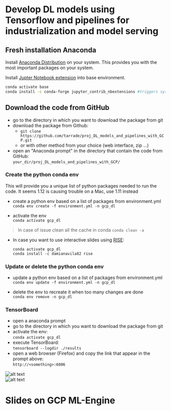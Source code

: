 # Develop DL models using Tensorflow and pipelines for industrialization and model serving


## Fresh installation Anaconda
Install [Anaconda Distribution](https://www.anaconda.com/distribution/) on your system. This provides you with the most important packages
on your system.


Install [Jupter Notebook extension](https://jupyter-contrib-nbextensions.readthedocs.io/en/latest/install.html) into base environment.

```bash
conda activate base
conda install -c conda-forge jupyter_contrib_nbextensions #triggers system-wide installation
```

## Download the code from GitHub
- go to the directory in which you want to download the package from git  
- download the package from Github:   
  - ```git clone https://github.com/tarrade/proj_DL_models_and_pipelines_with_GCP.git```
  - or with other method from your choice (web interface, zip ...)   
- open an "Anaconda prompt" in the directory that contain the code from GitHub:   
  ```your_dir/proj_DL_models_and_pipelines_with_GCP/```

### Create the python conda env  
This will provide you a unique list of python packages needed to run the code.
It seems 1.12 is causing trouble on  a Mac, use 1.11 instead

- create a python env based on a list of packages from environment.yml    
  ```conda env create -f environment.yml -n gcp_dl```
  
 - activate the env  
  ```conda activate gcp_dl```
  
  > In case of issue clean all the cache in conda
  > ```conda clean -a```

- In case you want to use interactive slides using [RISE](https://rise.readthedocs.io/en/5.4.1/installation.html):

  ```
  conda activate gcp_dl
  conda install -c damianavila82 rise
  ```

### Update or delete the python conda env 
- update a python env based on a list of packages from environment.yml  
  ```conda env update -f environment.yml -n gcp_dl```

- delete the env to recreate it when too many changes are done  
  ```conda env remove -n gcp_dl```

### TensorBoard
- open a anaconda prompt
- go to the directory in which you want to download the package from git  
- activate the env:   
  ```conda activate gcp_dl```
- execute TensorBoard:   
  ```tensorboard --logdir ./results```
- open a web browser (Firefox) and copy the link that appear in the prompt above:    
  ```http://<something>:6006```
 
  
 ![alt text](./doc/img/plot1.PNG)  
 ![alt text](./doc/img/plot2.PNG)


# Slides on GCP ML-Engine
